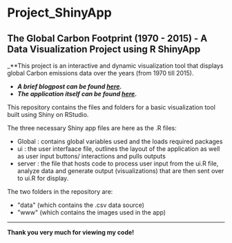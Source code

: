 # Project_ShinyApp
## The Global Carbon Footprint (1970 - 2015) - A Data Visualization Project using R ShinyApp

_**This project is an interactive and dynamic visualization tool that displays global Carbon emissions data over the years (from 1970 till 2015). 
 - _**A brief blogpost can be found [here](https://nycdatascience.com/blog/student-works/the-global-carbon-footprint-1970-2015/).**_
 - _**The application itself can be found [here](https://codesigma91.shinyapps.io/w19_project/).**_

This repository contains the files and folders for a basic visualization tool built using Shiny on RStudio. 

The three necessary Shiny app files are here as the .R files:
 - Global : contains global variables used and the loads required packages
 - ui     : the user interfaace file, outlines the layout of the application as well as user input buttons/ interactions and pulls outputs
 - server : the file that hosts code to process user input from the ui.R file, analyze data and generate output (visualizations) that are then sent over to ui.R for display.
 
 The two folders in the repository are:
  - "data" (which contains the .csv data source)
  - "www" (which contains the images used in the app)
 
 - - -
 
 **Thank you very much for viewing my code!**
